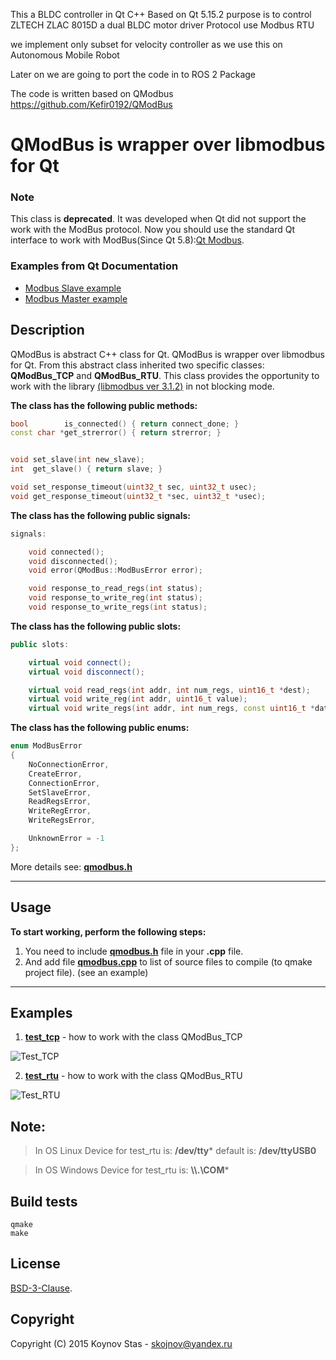 This a BLDC controller in Qt C++ Based on Qt 5.15.2
purpose is to control ZLTECH ZLAC 8015D a dual BLDC motor driver
Protocol use Modbus RTU

we implement only subset for velocity controller as we use this on Autonomous Mobile Robot

Later on we are going to port the code in to ROS 2 Package

The code is written based on QModbus
https://github.com/Kefir0192/QModBus


# QModBus is wrapper over libmodbus for Qt


### Note
This class is **deprecated**. It was developed when Qt did not support the work with the ModBus protocol. 
Now you should use the standard Qt interface to work with ModBus(Since Qt 5.8):[Qt Modbus](https://doc.qt.io/qt-5/qtmodbus-backends.html).

### Examples from Qt Documentation
* [Modbus Slave example](https://doc.qt.io/qt-5/qtserialbus-modbus-slave-example.html)
* [Modbus Master example](https://doc.qt.io/qt-5/qtserialbus-modbus-master-example.html)



## Description
QModBus is abstract C++ class for Qt. QModBus is wrapper over libmodbus for Qt. 
From this abstract class inherited two specific classes: **QModBus_TCP** and **QModBus_RTU**. 
This class provides the opportunity to work with the library [(libmodbus ver 3.1.2)](http://www.libmodbus.org) in not blocking mode.


**The class has the following public methods:**
```C++
bool        is_connected() { return connect_done; }
const char *get_strerror() { return strerror; }


void set_slave(int new_slave);
int  get_slave() { return slave; }

void set_response_timeout(uint32_t sec, uint32_t usec);
void get_response_timeout(uint32_t *sec, uint32_t *usec);
```


**The class has the following public signals:**
```C++
signals:

    void connected();
    void disconnected();
    void error(QModBus::ModBusError error);

    void response_to_read_regs(int status);
    void response_to_write_reg(int status);
    void response_to_write_regs(int status);
```


**The class has the following public slots:**
```C++
public slots:

    virtual void connect();
    virtual void disconnect();

    virtual void read_regs(int addr, int num_regs, uint16_t *dest);
    virtual void write_reg(int addr, uint16_t value);
    virtual void write_regs(int addr, int num_regs, const uint16_t *data);
```


**The class has the following public enums:**
```C++
enum ModBusError
{
    NoConnectionError,
    CreateError,
    ConnectionError,
    SetSlaveError,
    ReadRegsError,
    WriteRegError,
    WriteRegsError,

    UnknownError = -1
};
```

More details see: **[qmodbus.h](./src/include/qmodbus.h)**


***
## Usage

**To start working, perform the following steps:**

1. You need to include **[qmodbus.h](./src/include/qmodbus.h)** file in your **.cpp** file.
2. And add file **[qmodbus.cpp](./src/qmodbus.cpp)** to list of source files to compile (to qmake project file). (see an example)


***
## Examples

1. **[test_tcp](./test_tcp)** - how to work with the class QModBus_TCP

![Test_TCP](./screenshots/Test_TCP.png)



2. **[test_rtu](./test_rtu)** - how to work with the class QModBus_RTU

![Test_RTU](./screenshots/Test_RTU.png)


## Note:
> In OS Linux Device for test_rtu is: **/dev/tty***  default is: **/dev/ttyUSB0**

> In OS Windows Device for test_rtu is: **\\\\.\COM***



## Build tests

```console
qmake
make
```



## License

[BSD-3-Clause](./LICENSE).



## Copyright
Copyright (C) 2015 Koynov Stas - skojnov@yandex.ru
